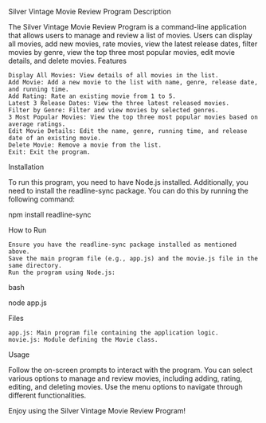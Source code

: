 Silver Vintage Movie Review Program
Description

The Silver Vintage Movie Review Program is a command-line application that allows users to manage and review a list of movies. Users can display all movies, add new movies, rate movies, view the latest release dates, filter movies by genre, view the top three most popular movies, edit movie details, and delete movies.
Features

    Display All Movies: View details of all movies in the list.
    Add Movie: Add a new movie to the list with name, genre, release date, and running time.
    Add Rating: Rate an existing movie from 1 to 5.
    Latest 3 Release Dates: View the three latest released movies.
    Filter by Genre: Filter and view movies by selected genres.
    3 Most Popular Movies: View the top three most popular movies based on average ratings.
    Edit Movie Details: Edit the name, genre, running time, and release date of an existing movie.
    Delete Movie: Remove a movie from the list.
    Exit: Exit the program.

Installation

To run this program, you need to have Node.js installed. Additionally, you need to install the readline-sync package. You can do this by running the following command:

npm install readline-sync

How to Run

    Ensure you have the readline-sync package installed as mentioned above.
    Save the main program file (e.g., app.js) and the movie.js file in the same directory.
    Run the program using Node.js:

bash

node app.js

Files

    app.js: Main program file containing the application logic.
    movie.js: Module defining the Movie class.

Usage

Follow the on-screen prompts to interact with the program. You can select various options to manage and review movies, including adding, rating, editing, and deleting movies. Use the menu options to navigate through different functionalities.

Enjoy using the Silver Vintage Movie Review Program!
